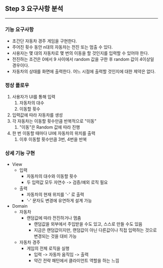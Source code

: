 ## Step 3 요구사항 분석

---

### 기능 요구사항
- 초간단 자동차 경주 게임을 구현한다. 
- 주어진 횟수 동안 n대의 자동차는 전진 또는 멈출 수 있다. 
- 사용자는 몇 대의 자동차로 몇 번의 이동을 할 것인지를 입력할 수 있어야 한다. 
- 전진하는 조건은 0에서 9 사이에서 random 값을 구한 후 random 값이 4이상일 경우이다. 
- 자동차의 상태를 화면에 출력한다. 어느 시점에 출력할 것인지에 대한 제약은 없다.

### 정상 플로우
1. 사용자가 UI를 통해 입력
   1. 자동차의 대수
   2. 이동할 횟수
2. 입력값에 따라 자동차를 생성
3. 각 자동차는 이동할 횟수만큼 반복적으로 "이동"
   1. "이동"은 Random 값에 따라 진행
4. 한 번 이동할 때마다 UI에 자동차의 위치를 출력
   1. 이후 이동할 횟수만큼 3번, 4번을 반복

### 상세 기능 구현
- View
  - 입력 
    - 자동차의 대수와 이동할 횟수
    - 두 입력값 모두 자연수 -> 검증/예외 로직 필요
  - 출력
    - 자동차의 현재 위치를 '-' 로 출력
    - '-' 문자도 변경에 유연하게 설계 가능
- Domain
  - 자동차
    - 랜덤값에 따라 전진하거나 멈춤
      - 랜덤값을 외부에서 주입받을 수도 있고, 스스로 만들 수도 있음
      - 지금은 랜덤값이지만, 랜덤값이 아닌 다른값이나 직접 입력하는 것으로 변경되는 것을 대비 가능
  - 자동차 경주
    - 게임의 전체 로직을 실행
      - 입력 -> 자동차 움직임 -> 출력
      - 약간 전략 패턴에서 클라이언트 역할을 하는 느낌
